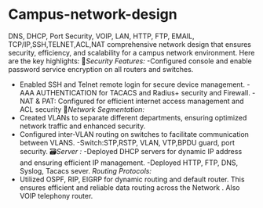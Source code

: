 # Campus-network-design
DNS, DHCP, Port Security, VOIP, LAN, HTTP, FTP, EMAIL, TCP/IP,SSH,TELNET,ACL,NAT
comprehensive network design that ensures security, efficiency, and scalability for a campus network environment. Here are the key highlights:
🔐*Security Features:*
-Configured console and enable password service encryption on all routers and switches.
- Enabled SSH and Telnet remote login for secure device management.
-AAA AUTHENTICATION for TACACS and Radius+ security and Firewall.
-NAT & PAT: Configured for efficient internet access management and ACL security
📄*Network Segmentation:*
- Created VLANs to separate different departments, ensuring optimized network traffic and enhanced security.
- Configured inter-VLAN routing on switches to facilitate communication between VLANS.
-Switch:STP,RSTP, VLAN, VTP,BPDU guard, port security.
🗃️*Server :*
-Deployed DHCP servers for dynamic IP address and ensuring efficient IP management.
-Deployed HTTP, FTP, DNS, Syslog, Tacacs sever.
*Routing Protocols:*
- Utilized OSPF, RIP, EIGRP for dynamic routing and default router. This ensures efficient and reliable data routing across the Network . Also VOIP telephony router.
